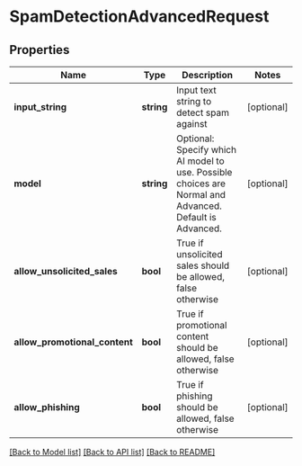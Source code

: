 # SpamDetectionAdvancedRequest

## Properties
Name | Type | Description | Notes
------------ | ------------- | ------------- | -------------
**input_string** | **string** | Input text string to detect spam against | [optional] 
**model** | **string** | Optional: Specify which AI model to use.  Possible choices are Normal and Advanced.  Default is Advanced. | [optional] 
**allow_unsolicited_sales** | **bool** | True if unsolicited sales should be allowed, false otherwise | [optional] 
**allow_promotional_content** | **bool** | True if promotional content should be allowed, false otherwise | [optional] 
**allow_phishing** | **bool** | True if phishing should be allowed, false otherwise | [optional] 

[[Back to Model list]](../README.md#documentation-for-models) [[Back to API list]](../README.md#documentation-for-api-endpoints) [[Back to README]](../README.md)


